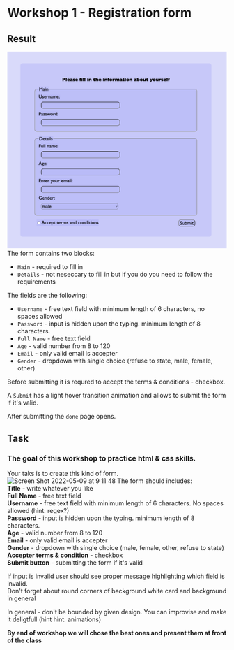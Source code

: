 # Workshop 1 - Registration form
## Result
<img src="./assets/Screen Shot 2022-05-09 at 22.56.21.png" alt="Screen Shot 2022-05-09 at 22.56.21.png">
The form contains two blocks:

- `Main` - required to fill in
- `Details` - not neseccary to fill in but if you do you need to follow the requirements

The fields are the following:
- `Username` - free text field with minimum length of 6 characters, no spaces allowed
- `Password` - input is hidden upon the typing. minimum length of 8 characters.
- `Full Name` - free text field
- `Age` - valid number from 8 to 120
- `Email` - only valid email is accepter
- `Gender` - dropdown with single choice (refuse to state, male, female, other)

Before submitting it is requred to accept the terms & conditions - checkbox.

A `Submit` has a light hover transition animation and allows to submit the form if it's valid.

After submitting the `done` page opens.

## Task
### The goal of this workshop to practice html & css skills.
Your taks is to create this kind of form.
<img width="1368" alt="Screen Shot 2022-05-09 at 9 11 48" src="https://user-images.githubusercontent.com/5300254/167350688-35a7bb2d-ae3a-4c09-b53f-00886e618901.png">
The form should includes: <br />
**Title** - write whatever you like<br />
**Full Name** - free text field<br />
**Username** - free text field with minimum length of 6 characters. No spaces allowed (hint: regex?)<br />
**Password** - input is hidden upon the typing. minimum length of 8 characters. <br />
**Age** - valid number from 8 to 120<br />
**Email** - only valid email is accepter<br />
**Gender** - dropdown with single choice (male, female, other, refuse to state)<br />
**Accepter terms & condition**  - checkbox<br />
**Submit button** - submitting the form if it's valid<br />

If input is invalid user should see proper message highlighting which field is invalid.<br />
Don't forget about round corners of background white card and background in general<br />

In general - don't be bounded by given design. You can improvise and make it deligtfull (hint hint: animations)

**By end of workshop we will chose the best ones and present them at front of the class**
